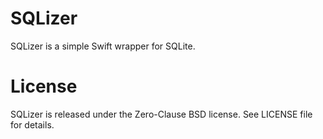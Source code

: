 # SQLizer

SQLizer is a simple Swift wrapper for SQLite.

# License

SQLizer is released under the Zero-Clause BSD license. See LICENSE file for details.
